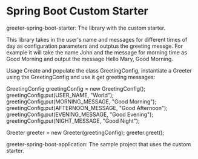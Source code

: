 # Spring Boot Custom Starter
greeter-spring-boot-starter:  The library with the custom starter.

This library takes in the user's name and messages for different times
of day as configuration parameters and outptus the greeting messge. 
For example it will take the name John and the message for morning time as Good Morning and output the message Hello Mary, Good Morning.

Usage
Create and populate the class GreetingConfig, instantiate a Greeter using the GreetingConfig and use it get greeting messages:

GreetingConfig greetingConfig = new GreetingConfig();
greetingConfig.put(USER_NAME, "World");
greetingConfig.put(MORNING_MESSAGE, "Good Morning");
greetingConfig.put(AFTERNOON_MESSAGE, "Good Afternoon");
greetingConfig.put(EVENING_MESSAGE, "Good Evening");
greetingConfig.put(NIGHT_MESSAGE, "Good Night");

Greeter greeter = new Greeter(greetingConfig);
greeter.greet();


greeter-spring-boot-application: The sample project that uses the custom starter.
